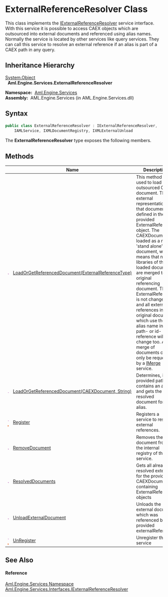 ExternalReferenceResolver Class
===============================
This class implements the [IExternalReferenceResolver][1] service interface. With this service it is possible to access CAEX objects which are outsourced into external documents and referenced using alias names. Normally the service is located by other services like query services. They can call this service to resolve an external reference if an alias is part of a CAEX path in any query.


Inheritance Hierarchy
---------------------
[System.Object][2]  
  **Aml.Engine.Services.ExternalReferenceResolver**  

  **Namespace:**  [Aml.Engine.Services][3]  
  **Assembly:**  AML.Engine.Services (in AML.Engine.Services.dll)

Syntax
------

```csharp
public class ExternalReferenceResolver : IExternalReferenceResolver, 
	IAMLService, IXMLDocumentRegistry, IXMLExternalUnload
```

The **ExternalReferenceResolver** type exposes the following members.


Methods
-------

                                 | Name                                                    | Description                                                                                                                                                                                                                                                                                                                                                                                                                                                                                                                                                           
-------------------------------- | ------------------------------------------------------- | --------------------------------------------------------------------------------------------------------------------------------------------------------------------------------------------------------------------------------------------------------------------------------------------------------------------------------------------------------------------------------------------------------------------------------------------------------------------------------------------------------------------------------------------------------------------- 
![Public method]                 | [LoadOrGetReferencedDocument(ExternalReferenceType)][4] | This method is used to load an outsourced CAEX document. The external representation for that document is defined in the provided ExternalReference object. The CAEXDocument is loaded as a new 'stand alone' document, which means that no libraries of the loaded document are merged to the original referencing document. The ExternalReference is not changed and all external references in the original document which use the alias name in a path- or id-reference will not change too. A merge of documents can only be requested by a [IMerge][5] service. 
![Public method]                 | [LoadOrGetReferencedDocument(CAEXDocument, String)][6]  | Determines, if the provided path contains an alias and gets the resolved document for that alias.                                                                                                                                                                                                                                                                                                                                                                                                                                                                     
![Public method]![Static member] | [Register][7]                                           | Registers a service to resolve external references.                                                                                                                                                                                                                                                                                                                                                                                                                                                                                                                   
![Public method]                 | [RemoveDocument][8]                                     | Removes the document from the internal registry of the service.                                                                                                                                                                                                                                                                                                                                                                                                                                                                                                       
![Public method]                 | [ResolvedDocuments][9]                                  | Gets all already resolved externals for the provided CAEXDocument containing ExternalReference objects                                                                                                                                                                                                                                                                                                                                                                                                                                                                
![Public method]                 | [UnloadExternalDocument][10]                            | Unloads the external document which was referenced by the provided externalReference.                                                                                                                                                                                                                                                                                                                                                                                                                                                                                 
![Public method]![Static member] | [UnRegister][11]                                        | Unregister this service                                                                                                                                                                                                                                                                                                                                                                                                                                                                                                                                               


See Also
--------

#### Reference
[Aml.Engine.Services Namespace][3]  
[Aml.Engine.Services.Interfaces.IExternalReferenceResolver][1]  

[1]: ../../Aml.Engine.Services.Interfaces/IExternalReferenceResolver/README.md
[2]: https://docs.microsoft.com/dotnet/api/system.object
[3]: ../README.md
[4]: LoadOrGetReferencedDocument_1.md
[5]: ../../Aml.Engine.Services.Interfaces/IMerge/README.md
[6]: LoadOrGetReferencedDocument.md
[7]: Register.md
[8]: RemoveDocument.md
[9]: ResolvedDocuments.md
[10]: UnloadExternalDocument.md
[11]: UnRegister.md
[12]: https://www.automationml.org
[13]: ../../icons/logoShade.png
[Public method]: ../../icons/pubmethod.gif "Public method"
[Static member]: ../../icons/static.gif "Static member"